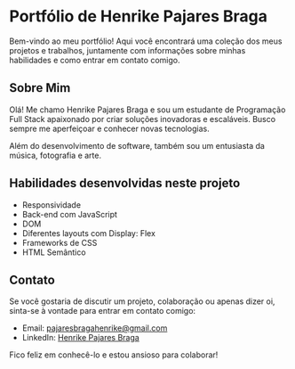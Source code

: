 # Portfólio de Henrike Pajares Braga

Bem-vindo ao meu portfólio! Aqui você encontrará uma coleção dos meus projetos e trabalhos, juntamente com informações sobre minhas habilidades e como entrar em contato comigo.

## Sobre Mim

Olá! Me chamo Henrike Pajares Braga e sou um estudante de Programação Full Stack apaixonado por criar soluções inovadoras e escaláveis. Busco sempre me aperfeiçoar e conhecer novas tecnologias.

Além do desenvolvimento de software, também sou um entusiasta da música, fotografia e arte.

## Habilidades desenvolvidas neste projeto
- Responsividade
- Back-end com JavaScript
- DOM
- Diferentes layouts com Display: Flex
- Frameworks de CSS
- HTML Semântico

## Contato

Se você gostaria de discutir um projeto, colaboração ou apenas dizer oi, sinta-se à vontade para entrar em contato comigo:

- Email: pajaresbragahenrike@gmail.com
- LinkedIn: [Henrike Pajares Braga](https://www.linkedin.com/in/henrikebraga/)

Fico feliz em conhecê-lo e estou ansioso para colaborar!
